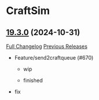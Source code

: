 # CraftSim

## [19.3.0](https://github.com/derfloh205/CraftSim/tree/19.3.0) (2024-10-31)
[Full Changelog](https://github.com/derfloh205/CraftSim/compare/19.2.0...19.3.0) [Previous Releases](https://github.com/derfloh205/CraftSim/releases)

- Feature/send2craftqueue (#670)  
    * wip  
    * finished  
- fix  
